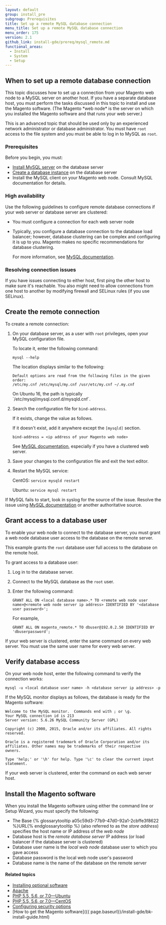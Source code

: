 ```yaml
---
layout: default
group: install_pre
subgroup: Prerequisites
title: Set up a remote MySQL database connection
menu_title: Set up a remote MySQL database connection
menu_order: 175
version: 2.1
github_link: install-gde/prereq/mysql_remote.md
functional_areas:
  - Install
  - System
  - Setup
---
```


<h2 id="instgde-prereq-mysql-remote-over">When to set up a remote database connection</h2>
This topic discusses how to set up a connection from your Magento web node to a MySQL server on another host. If you have a separate database host, you must perform the tasks discussed in this topic to install and use the Magento software. (The Magento *web node* is the server on which you installed the Magento software and that runs your web server.)

<div class="bs-callout bs-callout-info" id="info">
  <p>This is an advanced topic that should be used only by an experienced network administrator or database administrator. You must have <code>root</code> access to the file system and you must be able to log in to MySQL as <code>root</code>.</p>
</div>

### Prerequisites
Before you begin, you must:

*	<a href="{{page.baseurl}}/install-gde/prereq/mysql.html">Install MySQL server</a> on the database server 
*	<a href="{{page.baseurl}}/install-gde/prereq/mysql.html#instgde-prereq-mysql-config">Create a database instance</a> on the database server
*	Install the MySQL client on your Magento web node. Consult MySQL documentation for details.

### High availability
Use the following guidelines to configure remote database connections if your web server or database server are clustered:

*	You must configure a connection for each web server node
*	Typically, you configure a database connection to the database load balancer; however, database clustering can be complex and configuring it is up to you. Magento makes no specific recommendations for database clustering.

	For more information, see <a href="https://dev.mysql.com/doc/refman/5.6/en/mysql-cluster.html" target="_blank">MySQL documentation</a>.

### Resolving connection issues
If you have issues connecting to either host, first ping the other host to make sure it's reachable. You also might need to allow connections from one host to another by modifying firewall and SELinux rules (if you use SELinux).

<h2 id="instgde-prereq-mysql-remote-create">Create the remote connection</h2>
To create a remote connection:

1.	On your database server, as a user with `root` privileges, open your MySQL configuration file.

	To locate it, enter the following command:

		mysql --help

	The location displays similar to the following:

		Default options are read from the following files in the given order:
		/etc/my.cnf /etc/mysql/my.cnf /usr/etc/my.cnf ~/.my.cnf

	<div class="bs-callout bs-callout-info" id="info" markdown="1">
  		On Ubuntu 16, the path is typically `/etc/mysql/mysql.conf.d/mysqld.cnf`.
	</div>

3.	Search the configuration file for `bind-address`.

	If it exists, change the value as follows. 

	If it doesn't exist, add it anywhere except the `[mysqld]` section.

		bind-address = <ip address of your Magento web node>

	See <a href="https://dev.mysql.com/doc/refman/5.6/en/server-options.html" target="_blank">MySQL documentation</a>, especially if you have a clustered web server.

3.	Save your changes to the configuration file and exit the text editor.
4.	Restart the MySQL service:

	CentOS: `service mysqld restart`

	Ubuntu: `service mysql restart`

<div class="bs-callout bs-callout-info" id="info">
  	<p>If MySQL fails to start, look in syslog for the source of the issue. Resolve the issue using <a href="https://dev.mysql.com/doc/refman/5.6/en/server-options.html#option_mysqld_bind-address" target="_blank">MySQL documentation</a> or another authoritative source.</p>
</div>

<h2 id="instgde-prereq-mysql-remote-access">Grant access to a database user</h2>
To enable your web node to connect to the database server, you must grant a web node database user access to the database on the remote server.

This example grants the `root` database user full access to the database on the remote host.

To grant access to a database user:

1.	Log in to the database server.
2.	Connect to the MySQL database as the `root` user.
3.	Enter the following command:

		GRANT ALL ON <local database name>.* TO <remote web node user name>@<remote web node server ip address> IDENTIFIED BY '<database user password>';

	For example,

		GRANT ALL ON magento_remote.* TO dbuser@192.0.2.50 IDENTIFIED BY 'dbuserpassword';

<div class="bs-callout bs-callout-info" id="info">
  <p>If your web server is clustered, enter the same command on every web server. You must use the same user name for every web server.</p>
</div>

<h2 id="instgde-prereq-mysql-remote-verify">Verify database access</h2>
On your web node host, enter the following command to verify the connection works:

	mysql -u <local database user name> -h <database server ip address> -p

If the MySQL monitor displays as follows, the database is ready for the Magento software:

	Welcome to the MySQL monitor.  Commands end with ; or \g.
	Your MySQL connection id is 213
	Server version: 5.6.26 MySQL Community Server (GPL)

	Copyright (c) 2000, 2015, Oracle and/or its affiliates. All rights reserved.

	Oracle is a registered trademark of Oracle Corporation and/or its
	affiliates. Other names may be trademarks of their respective
	owners.

	Type 'help;' or '\h' for help. Type '\c' to clear the current input statement.

If your web server is clustered, enter the command on each web server host.


<h2 id="instgde-prereq-mysql-remote-install">Install the Magento software</h2>
When you install the Magento software using either the command line or Setup Wizard, you must specify the following:

*	The Base {% glossarytooltip a05c59d3-77b9-47d0-92a1-2cbffe3f8622 %}URL{% endglossarytooltip %} (also referred to as the *store address*) specifies the host name or IP address of the *web node*
*	Database host is the *remote database server* IP address (or load balancer if the database server is clustered)
*	Database user name is the *local web node* database user to which you gave access
*	Database password is the local web node user's password
*	Database name is the name of the database on the remote server


#### Related topics

*	<a href="{{page.baseurl}}/install-gde/prereq/optional.html">Installing optional software</a>
*	<a href="{{page.baseurl}}/install-gde/prereq/apache.html">Apache</a>
*	<a href="{{page.baseurl}}/install-gde/prereq/php-ubuntu.html">PHP 5.5, 5.6, or 7.0&mdash;Ubuntu</a>
*	<a href="{{page.baseurl}}/install-gde/prereq/php-centos.html">PHP 5.5, 5.6, or 7.0&mdash;CentOS</a>
*	<a href="{{page.baseurl}}/install-gde/prereq/security.html">Configuring security options</a>
*	[How to get the Magento software]({{ page.baseurl}}/install-gde/bk-install-guide.html)
